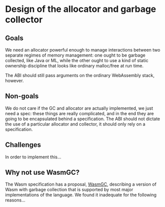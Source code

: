 # Design of the allocator and garbage collector

## Goals

We need an allocator powerful enough to manage interactions between two separate
regimes of memory management: one ought to be garbage collected, like Java or
ML, while the other ought to use a kind of static ownership discipline that
looks like ordinary malloc/free at run time.

The ABI should still pass arguments on the ordinary WebAssembly stack, however.

## Non-goals
We do not care if the GC and allocator are actually implemented, we just need
a spec: these things are really complicated, and in the end they are going to be
encapsulated behind a specification. The ABI should not dictate the use of
a particular allocator and collector, it should only rely on a specification.

## Challenges

In order to implement this...

## Why not use WasmGC?

The Wasm specification has a proposal, [WasmGC][1], describing a version of Wasm
with garbage collection that is supported by most major implementations of the
language. We found it inadequate for the following reasons...


[1]: https://github.com/WebAssembly/gc
